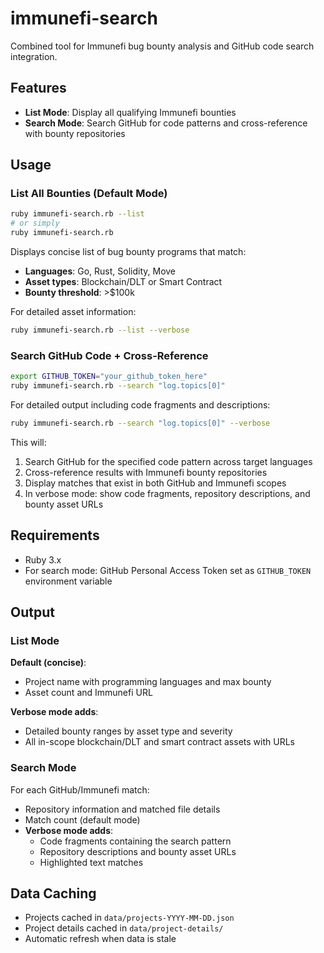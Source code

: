 # immunefi-search

Combined tool for Immunefi bug bounty analysis and GitHub code search integration.

## Features

- **List Mode**: Display all qualifying Immunefi bounties
- **Search Mode**: Search GitHub for code patterns and cross-reference with bounty repositories

## Usage

### List All Bounties (Default Mode)

```bash
ruby immunefi-search.rb --list
# or simply
ruby immunefi-search.rb
```

Displays concise list of bug bounty programs that match:
- **Languages**: Go, Rust, Solidity, Move
- **Asset types**: Blockchain/DLT or Smart Contract  
- **Bounty threshold**: >$100k

For detailed asset information:
```bash
ruby immunefi-search.rb --list --verbose
```

### Search GitHub Code + Cross-Reference

```bash
export GITHUB_TOKEN="your_github_token_here"
ruby immunefi-search.rb --search "log.topics[0]"
```

For detailed output including code fragments and descriptions:
```bash
ruby immunefi-search.rb --search "log.topics[0]" --verbose
```

This will:
1. Search GitHub for the specified code pattern across target languages
2. Cross-reference results with Immunefi bounty repositories
3. Display matches that exist in both GitHub and Immunefi scopes
4. In verbose mode: show code fragments, repository descriptions, and bounty asset URLs

## Requirements

- Ruby 3.x
- For search mode: GitHub Personal Access Token set as `GITHUB_TOKEN` environment variable

## Output

### List Mode
**Default (concise)**:
- Project name with programming languages and max bounty
- Asset count and Immunefi URL

**Verbose mode adds**:
- Detailed bounty ranges by asset type and severity
- All in-scope blockchain/DLT and smart contract assets with URLs

### Search Mode  
For each GitHub/Immunefi match:
- Repository information and matched file details
- Match count (default mode)
- **Verbose mode adds**:
  - Code fragments containing the search pattern
  - Repository descriptions and bounty asset URLs
  - Highlighted text matches

## Data Caching

- Projects cached in `data/projects-YYYY-MM-DD.json`
- Project details cached in `data/project-details/`
- Automatic refresh when data is stale
